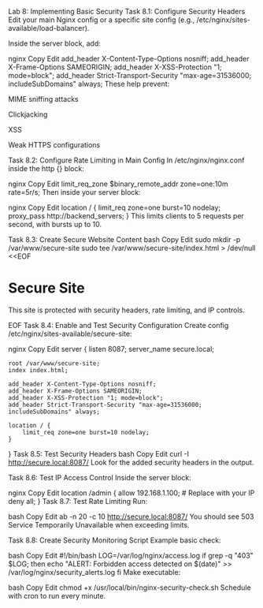 Lab 8: Implementing Basic Security
Task 8.1: Configure Security Headers
Edit your main Nginx config or a specific site config (e.g., /etc/nginx/sites-available/load-balancer).

Inside the server block, add:

nginx
Copy
Edit
add_header X-Content-Type-Options nosniff;
add_header X-Frame-Options SAMEORIGIN;
add_header X-XSS-Protection "1; mode=block";
add_header Strict-Transport-Security "max-age=31536000; includeSubDomains" always;
These help prevent:

MIME sniffing attacks

Clickjacking

XSS

Weak HTTPS configurations

Task 8.2: Configure Rate Limiting in Main Config
In /etc/nginx/nginx.conf inside the http {} block:

nginx
Copy
Edit
limit_req_zone $binary_remote_addr zone=one:10m rate=5r/s;
Then inside your server block:

nginx
Copy
Edit
location / {
    limit_req zone=one burst=10 nodelay;
    proxy_pass http://backend_servers;
}
This limits clients to 5 requests per second, with bursts up to 10.

Task 8.3: Create Secure Website Content
bash
Copy
Edit
sudo mkdir -p /var/www/secure-site
sudo tee /var/www/secure-site/index.html > /dev/null <<EOF
<h1>Secure Site</h1>
<p>This site is protected with security headers, rate limiting, and IP controls.</p>
EOF
Task 8.4: Enable and Test Security Configuration
Create config /etc/nginx/sites-available/secure-site:

nginx
Copy
Edit
server {
    listen 8087;
    server_name secure.local;

    root /var/www/secure-site;
    index index.html;

    add_header X-Content-Type-Options nosniff;
    add_header X-Frame-Options SAMEORIGIN;
    add_header X-XSS-Protection "1; mode=block";
    add_header Strict-Transport-Security "max-age=31536000; includeSubDomains" always;

    location / {
        limit_req zone=one burst=10 nodelay;
    }
}
Task 8.5: Test Security Headers
bash
Copy
Edit
curl -I http://secure.local:8087/
Look for the added security headers in the output.

Task 8.6: Test IP Access Control
Inside the server block:

nginx
Copy
Edit
location /admin {
    allow 192.168.1.100;  # Replace with your IP
    deny all;
}
Task 8.7: Test Rate Limiting
Run:

bash
Copy
Edit
ab -n 20 -c 10 http://secure.local:8087/
You should see 503 Service Temporarily Unavailable when exceeding limits.

Task 8.8: Create Security Monitoring Script
Example basic check:

bash
Copy
Edit
#!/bin/bash
LOG=/var/log/nginx/access.log
if grep -q "403" $LOG; then
    echo "ALERT: Forbidden access detected on $(date)" >> /var/log/nginx/security_alerts.log
fi
Make executable:

bash
Copy
Edit
chmod +x /usr/local/bin/nginx-security-check.sh
Schedule with cron to run every minute.


